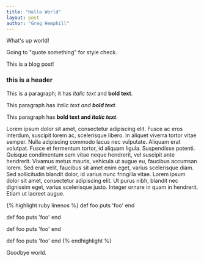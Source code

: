 ```yaml
---
title: "Hello World"
layout: post
author: "Greg Hemphill"
---
```


What's up world!

Going to "quote something" for style check.

This is a blog post!

### this is a header

This is a paragraph; it has _italic text_ and **bold text**.

This paragraph has <em>italic text and <strong>bold text</strong></em>.

This paragraph has <strong>bold text and <em>italic text</em></strong>.

Lorem ipsum dolor sit amet, consectetur adipiscing elit. Fusce ac eros interdum, suscipit lorem ac, scelerisque libero. In aliquet viverra tortor vitae semper. Nulla adipiscing commodo lacus nec vulputate. Aliquam erat volutpat. Fusce et fermentum tortor, id aliquam ligula. Suspendisse potenti. Quisque condimentum sem vitae neque hendrerit, vel suscipit ante hendrerit. Vivamus metus mauris, vehicula ut augue eu, faucibus accumsan lorem. Sed erat velit, faucibus sit amet enim eget, varius scelerisque diam. Sed sollicitudin blandit dolor, id varius nunc fringilla vitae. Lorem ipsum dolor sit amet, consectetur adipiscing elit. Ut purus nibh, blandit nec dignissim eget, varius scelerisque justo. Integer ornare in quam in hendrerit. Etiam ut laoreet augue.

{% highlight ruby linenos %}
def foo
  puts 'foo'
end

def foo
  puts 'foo'
end

def foo
  puts 'foo'
end

def foo
  puts 'foo'
end
{% endhighlight %}

Goodbye world.
